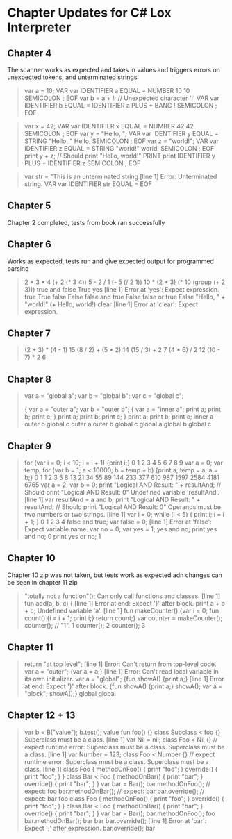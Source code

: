 # Chapter Updates for C# Lox Interpreter

## Chapter 4
The scanner works as expected and takes in values and triggers errors on unexpected tokens, and unterminated strings

> var a = 10;
VAR var
IDENTIFIER a
EQUAL =
NUMBER 10 10
SEMICOLON ;
EOF
> var b = a + !; // Unexpected character '!'
VAR var
IDENTIFIER b
EQUAL =
IDENTIFIER a
PLUS +
BANG !
SEMICOLON ;
EOF

> var x = 42;
VAR var
IDENTIFIER x
EQUAL =
NUMBER 42 42
SEMICOLON ;
EOF
> var y = "Hello, ";
VAR var
IDENTIFIER y
EQUAL =
STRING "Hello, " Hello,
SEMICOLON ;
EOF
> var z = "world!";
VAR var
IDENTIFIER z
EQUAL =
STRING "world!" world!
SEMICOLON ;
EOF
> print y + z; // Should print "Hello, world!"
PRINT print
IDENTIFIER y
PLUS +
IDENTIFIER z
SEMICOLON ;
EOF

> var str = "This is an unterminated string
[line 1] Error: Unterminated string.
VAR var
IDENTIFIER str
EQUAL =
EOF

## Chapter 5
Chapter 2 completed, tests from book ran successfully

## Chapter 6
Works as expected, tests run and give expected output for programmed parsing
> 2 + 3 * 4
(+ 2 (* 3 4))
> 5 - 2 / 1
(- 5 (/ 2 1))
> 10 * (2 + 3)
(* 10 (group (+ 2 3)))
> true and false
True
> yes
[line 1] Error at 'yes': Expect expression.
> true
True
> false
False
> false and true
False
> false or true
False
> "Hello, " + "world!"
(+ Hello,  world!)
> clear
[line 1] Error at 'clear': Expect expression.
>

## Chapter 7
> (2 + 3) * (4 - 1)
15
> (8 / 2) + (5 * 2)
14
> (15 / 3) + 2
7
> (4 * 6) / 2
12
> (10 - 7) * 2
6

## Chapter 8
> var a = "global a"; var b = "global b"; var c = "global c";
>
> { var a = "outer a"; var b = "outer b"; { var a = "inner a"; print a; print b; print c; } print a; print b; print c; } print a; print b; print c;
inner a
outer b
global c
outer a
outer b
global c
global a
global b
global c
>
> 
## Chapter 9
> for (var i = 0; i < 10; i = i + 1) {print i;}
0
1
2
3
4
5
6
7
8
9
> var a = 0; var temp; for (var b = 1; a < 10000; b = temp + b) {print a; temp = a; a = b;}
0
1
1
2
3
5
8
13
21
34
55
89
144
233
377
610
987
1597
2584
4181
6765
> var a = 2; var b = 0;
> print "Logical AND Result: " + resultAnd; // Should print "Logical AND Result: 0"
Undefined variable 'resultAnd'.
[line 1]
> var resultAnd = a and b;
> print "Logical AND Result: " + resultAnd; // Should print "Logical AND Result: 0"
Operands must be two numbers or two strings.
[line 1]
> var i = 0; while (i < 5) { print i; i = i + 1; }
0
1
2
3
4
> false and true;
> var false = 0;
[line 1] Error at 'false': Expect variable name.
> var no = 0;
> var yes = 1;
> yes and no;
> print yes and no;
0
> print yes or no;
1

## Chapter 10
Chapter 10 zip was not taken, but tests work as expected adn changes can be seen in chapter 11 zip
> "totally not a function"();
Can only call functions and classes.
[line 1]
> fun add(a, b, c) {
[line 1] Error at end: Expect '}' after block.
>   print a + b + c;
Undefined variable 'a'.
[line 1]
> fun makeCounter() {var i = 0; fun count() {i = i + 1; print i;} return count;}
> var counter = makeCounter();
> counter(); // "1".
1
> counter();
2
> counter();
3
>

## Chapter 11
> return "at top level";
[line 1] Error: Can't return from top-level code.
> var a = "outer";
> {var a = a;}
[line 1] Error: Can't read local variable in its own initializer.
> var a = "global";
> {fun showA() {print a;}
[line 1] Error at end: Expect '}' after block.
> {fun showA() {print a;} showA(); var a = "block"; showA();}
global
global
>

## Chapter 12 + 13
> var b = B("value"); b.test();
value
> fun foo() {}
> class Subclass < foo {}
Superclass must be a class.
[line 1]
> var Nil = nil;
> class Foo < Nil {} // expect runtime error: Superclass must be a class.
Superclass must be a class.
[line 1]
> var Number = 123;
> class Foo < Number {} // expect runtime error: Superclass must be a class.
Superclass must be a class.
[line 1]
> class Foo { methodOnFoo() { print "foo"; } override() { print "foo"; } } class Bar < Foo { methodOnBar() { print "bar"; } override() { print "bar"; } } var bar = Bar(); bar.methodOnFoo(); // expect: foo bar.methodOnBar(); // expect: bar bar.override(); // expect: bar
foo
> class Foo { methodOnFoo() { print "foo"; } override() { print "foo"; } } class Bar < Foo { methodOnBar() { print "bar"; } override() { print "bar"; } } var bar = Bar(); bar.methodOnFoo();
foo
> bar.methodOnBar();
bar
> bar bar.override();
[line 1] Error at 'bar': Expect ';' after expression.
> bar.override();
bar
>
